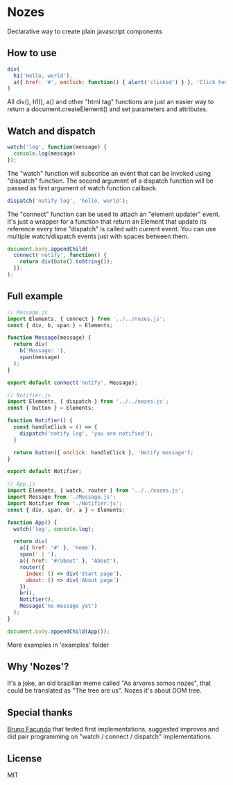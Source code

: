 # Nozes
Declarative way to create plain javascript components

## How to use
```javascript
div(
  h1('Hello, world'),
  a({ href: '#', onclick: function() { alert('clicked') } }, 'Click here')
)
```
All div(), h1(), a() and other "html tag" functions are just an easier way to return a document.createElement() and set parameters and attributes.

## Watch and dispatch
```javascript
watch('log', function(message) {
  console.log(message)
});
```
The "watch" function will subscribe an event that can be invoked using "dispatch" function. The second argument of a dispatch function will be passed as first argument of watch function callback.
```javascript
dispatch('notify log', 'hello, world');
```
The "connect" function can be used to attach an "element updater" event. It's just a wrapper for a function that return an Element that update its reference every time "dispatch" is called with current event. You can use multiple watch/dispatch events just with spaces between them.
```javascript
document.body.appendChild(
  connect('notify', function() {
    return div(Date().toString());
  });
);
```

## Full example
```javascript
// Message.js
import Elements, { connect } from '../../nozes.js';
const { div, b, span } = Elements;

function Message(message) {
  return div(
    b('Message: '),
    span(message)
  );
}

export default connect('notify', Message);
```
```javascript
// Notifier.js
import Elements, { dispatch } from '../../nozes.js';
const { button } = Elements;

function Notifier() {
  const handleClick = () => {
    dispatch('notify log', 'you are notified');
  }

  return button({ onclick: handleClick }, 'Notify message');
}

export default Notifier;
```
```javascript
// App.js
import Elements, { watch, router } from '../../nozes.js';
import Message from './Message.js';
import Notifier from './Notifier.js';
const { div, span, br, a } = Elements;

function App() {
  watch('log', console.log);

  return div(
    a({ href: '#' }, 'Home'),
    span(' | '),
    a({ href: '#/about' }, 'About'),
    router({
      index: () => div('Start page'),
      about: () => div('About page')
    }),
    br(),
    Notifier(),
    Message('no message yet')
  );
}

document.body.appendChild(App());
```
More examples in 'examples' folder

## Why 'Nozes'?
It's a joke, an old brazilian meme called "As árvores somos nozes", that could be translated as "The tree are us". Nozes it's about DOM tree.

## Special thanks
[Bruno Facundo](http://github.com/BrunoFacundo) that tested first implementations, suggested improves and did pair programming on "watch / connect / dispatch" implementations.

## License
MIT
